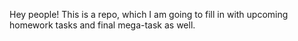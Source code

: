Hey people!
This is a repo, which I am going to fill in with upcoming homework tasks and final mega-task as well.
